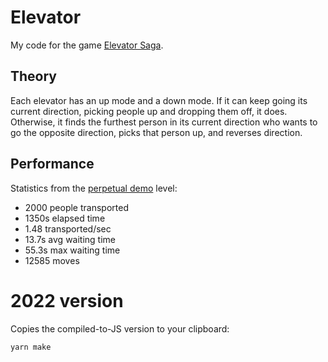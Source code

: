 Elevator
========

My code for the game [Elevator Saga](http://play.elevatorsaga.com/).

Theory
------

Each elevator has an up mode and a down mode. If it can keep going its current direction, picking people up and dropping them off, it does. Otherwise, it finds the furthest person in its current direction who wants to go the opposite direction, picks that person up, and reverses direction.

Performance
-----------

Statistics from the [perpetual demo](http://play.elevatorsaga.com/#challenge=18) level:

- 2000 people transported
- 1350s elapsed time
- 1.48 transported/sec
- 13.7s avg waiting time
- 55.3s max waiting time
- 12585 moves


# 2022 version

Copies the compiled-to-JS version to your clipboard:

```
yarn make
```
